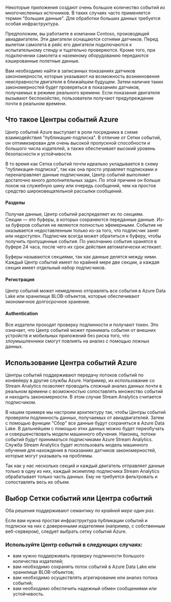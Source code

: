 Некоторые приложения создают очень большое количество событий из многочисленных источников. В таких случаях часто применяется термин "большие данные". Для обработки больших данных требуется особая инфраструктура.

Предположим, вы работаете в компании Contoso, производящей авиадвигатели. Эти двигатели оснащаются сотнями датчиков. Перед вылетом самолета в рейс его двигатели подключаются к испытательному стенду и тщательно проверяются. Кроме того, при подключении самолета к наземному оборудованию передаются кэшированные полетные данные.

Вам необходимо найти в записанных показаниях датчиков закономерности, которые указывают на возможность возникновения неисправности двигателя в ближайшем будущем. Затем наличие таких закономерностей будет проверяться в показаниях датчиков, получаемых в режиме реального времени. Если показания двигателя вызывают беспокойство, пользователи получают предупреждение почти в реальном времени.

## <a name="what-is-azure-event-hubs"></a>Что такое Центры событий Azure

Центр событий Azure выступает в роли посредника в схеме взаимодействия "публикация-подписка". В отличие от Сетки событий, он оптимизирован для очень высокой пропускной способности и большого числа издателей, а также обеспечивает высокий уровень безопасности и устойчивости.

В то время как Сетка событий почти идеально укладывается в схему "публикация-подписка", так как она просто управляет подписками и перенаправляет данные подписчикам, Центр событий выполняет достаточно много дополнительных задач. По этой причине он больше похож на служебную шину или очередь сообщений, чем на простое средство широковещательной рассылки сообщений.

#### <a name="partitions"></a>Разделы ####
Получая данные, Центр событий распределяет их по секциям. Секции — это буферы, в которых сохраняются переданные данные. Из-за буферов события не являются полностью эфемерными. Событие не оказывается недоставленным только из-за того, что подписчик занят или недоступен. Подписчик всегда может обратиться к буферу, чтобы получить пропущенные события. По умолчанию события хранятся в буфере 24 часа, после чего их срок действия автоматически истекает.

Буферы называются секциями, так как данные делятся между ними. Каждый Центр событий имеет по крайней мере две секции, а каждая секция имеет отдельный набор подписчиков.

#### <a name="capture"></a>Регистрация ####
Центр событий может немедленно отправлять все события в Azure Data Lake или хранилище BLOB-объектов, которые обеспечивают экономичное долгосрочное хранение.

#### <a name="authentication"></a>Authentication ####
Все издатели проходят проверку подлинности и получают токен. Это означает, что Центр событий может принимать события от внешних устройств и мобильных приложений без риска того, что злоумышленники смогут повлиять на анализ с помощью ложных данных. 

## <a name="using-azure-event-hub"></a>Использование Центра событий Azure

Центры событий поддерживают передачу потоков событий по конвейеру в другие службы Azure. Например, их использование со Stream Analytics позволяет проводить сложный анализ данных почти в реальном времени с возможностью сопоставлять множество событий и находить закономерности. В этом случае Stream Analytics считается подписчиком.

В нашем примере мы настроим архитектуру так, чтобы Центры событий проверяли подлинность данных, получаемых от авиадвигателей. Затем с помощью функции "Сбор" все данные будут сохраняться в Azure Data Lake. В дальнейшем с помощью этих данных можно будет переобучать и совершенствовать модели машинного обучения. Наконец, потоки событий будут приниматься подписчиками Azure Stream Analytics. Служба Stream Analytics будет использовать модель машинного обучения для нахождения в показаниях датчиков закономерностей, которые могут указывать на проблемы.

Так как у нас несколько секций и каждый двигатель отправляет данные только в одну из них, каждый экземпляр подписчика Stream Analytics обрабатывает только часть данных. Ему не требуется фильтровать и сопоставлять весь их объем.

## <a name="choose-event-grid-or-event-hub"></a>Выбор Сетки событий или Центра событий

Оба решения поддерживают семантику *по крайней мере один раз*.

Если вам нужна простая инфраструктура публикации событий и подписки на них с доверенными издателями (например, с собственным веб-сервером), следует выбрать сетку событий Azure.

### <a name="consider-event-hub-if"></a>Используйте Центр событий в следующих случаях:
* вам нужно поддерживать проверку подлинности большого количества издателей;
* вам необходимо сохранять поток событий в Azure Data Lake или хранилище BLOB-объектов;
* вам необходимо осуществлять агрегирование или анализ потока событий;
* вам необходимо обеспечить надежный обмен сообщениями или устойчивость. 